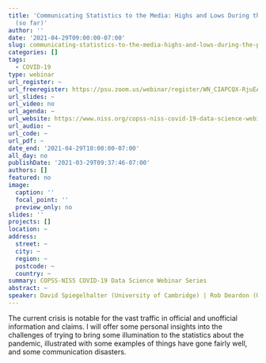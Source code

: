 ```yaml
---
title: 'Communicating Statistics to the Media: Highs and Lows During the Pandemic
  (so far)'
author: ''
date: '2021-04-29T09:00:00-07:00'
slug: communicating-statistics-to-the-media-highs-and-lows-during-the-pandemic-so-far
categories: []
tags: 
  - COVID-19
type: webinar
url_register: ~
url_freeregister: https://psu.zoom.us/webinar/register/WN_CIAPCQX-RjuEAeq2qWXl6w
url_slides: ~
url_video: no
url_agenda: ~
url_website: https://www.niss.org/copss-niss-covid-19-data-science-webinar-series
url_audio: ~
url_code: ~
url_pdf: ~
date_end: '2021-04-29T10:00:00-07:00'
all_day: no
publishDate: '2021-03-29T09:37:46-07:00'
authors: []
featured: no
image:
  caption: ''
  focal_point: ''
  preview_only: no
slides: ''
projects: []
location: ~
address:
  street: ~
  city: ~
  region: ~
  postcode: ~
  country: ~
summary: COPSS-NISS COVID-19 Data Science Webinar Series
abstract: ~
speaker: David Spiegelhalter (University of Cambridge) | Rob Deardon (University of Calgary)
---
```

<!--more-->
The current crisis is notable for the vast traffic in official and unofficial information and claims.  I will offer some personal insights into the challenges of trying to bring some illumination to the statistics about the pandemic, illustrated with some examples of things have gone fairly well, and some communication disasters.
